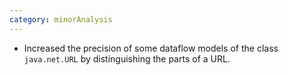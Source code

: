 ```yaml
---
category: minorAnalysis
---
```

* Increased the precision of some dataflow models of the class `java.net.URL` by distinguishing the parts of a URL.
